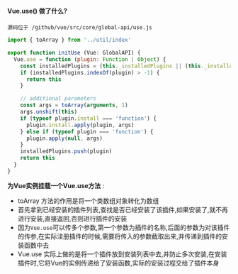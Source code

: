 #### Vue.use() 做了什么?
`源码位于 /github/vue/src/core/global-api/use.js`

```js
import { toArray } from '../util/index'

export function initUse (Vue: GlobalAPI) {
  Vue.use = function (plugin: Function | Object) {
    const installedPlugins = (this._installedPlugins || (this._installedPlugins = []))
    if (installedPlugins.indexOf(plugin) > -1) {
      return this
    }

    // additional parameters
    const args = toArray(arguments, 1)
    args.unshift(this)
    if (typeof plugin.install === 'function') {
      plugin.install.apply(plugin, args)
    } else if (typeof plugin === 'function') {
      plugin.apply(null, args)
    }
    installedPlugins.push(plugin)
    return this
  }
}
```
**为Vue实例挂载一个Vue.use方法** :
- toArray 方法的作用是将一个类数组对象转化为数组
- 首先拿到已经安装的插件列表,查找是否已经安装了该插件,如果安装了,就不再进行安装,直接返回,否则进行插件的安装
- 因为`Vue.use`可以传多个参数,第一个参数为插件的名称,后面的参数为对该插件的传参,在实际注册插件的时候,需要将传入的参数截取出来,并传递到插件的安装函数中去
- Vue.use 实际上做的是将一个插件放到安装列表中去,并防止多次安装,在安装插件时,它将Vue的实例传递给了安装函数,实际的安装过程交给了插件本身
